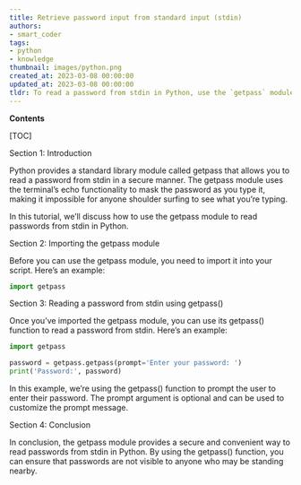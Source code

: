 ```yaml
---
title: Retrieve password input from standard input (stdin)
authors:
- smart_coder
tags:
- python
- knowledge
thumbnail: images/python.png
created_at: 2023-03-08 00:00:00
updated_at: 2023-03-08 00:00:00
tldr: To read a password from stdin in Python, use the `getpass` module and call the `getpass()` function.
---
```


**Contents**

[TOC]

Section 1: Introduction

Python provides a standard library module called getpass that allows you to read a password from stdin in a secure manner. The getpass module uses the terminal’s echo functionality to mask the password as you type it, making it impossible for anyone shoulder surfing to see what you’re typing.

In this tutorial, we’ll discuss how to use the getpass module to read passwords from stdin in Python.

Section 2: Importing the getpass module

Before you can use the getpass module, you need to import it into your script. Here’s an example:

```python
import getpass
```

Section 3: Reading a password from stdin using getpass()

Once you’ve imported the getpass module, you can use its getpass() function to read a password from stdin. Here’s an example:

```python
import getpass

password = getpass.getpass(prompt='Enter your password: ')
print('Password:', password)
```

In this example, we’re using the getpass() function to prompt the user to enter their password. The prompt argument is optional and can be used to customize the prompt message.

Section 4: Conclusion

In conclusion, the getpass module provides a secure and convenient way to read passwords from stdin in Python. By using the getpass() function, you can ensure that passwords are not visible to anyone who may be standing nearby.
